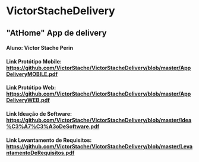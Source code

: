 # VictorStacheDelivery

## "AtHome" App de delivery

#### Aluno: Victor Stache Perin

#### Link Protótipo Mobile: https://github.com/VictorStache/VictorStacheDelivery/blob/master/AppDeliveryMOBILE.pdf
#### Link Protótipo Web: https://github.com/VictorStache/VictorStacheDelivery/blob/master/AppDeliveryWEB.pdf
#### Link Ideação de Software: https://github.com/VictorStache/VictorStacheDelivery/blob/master/Idea%C3%A7%C3%A3oDeSoftware.pdf
#### Link Levantamento de Requisitos: https://github.com/VictorStache/VictorStacheDelivery/blob/master/LevantamentoDeRequisitos.pdf
